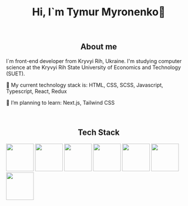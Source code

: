### 
<h1 align="center">Hi, I`m Tymur Myronenko👋</h1>
<br/>
<h2 align="center">About me</h2>
<p>I`m front-end developer from Kryvyi Rih, Ukraine. I'm studying computer science at the Kryvyi Rih State University of Economics and Technology (SUET).</p>
<p>🔭 My current technology stack is: HTML, CSS, SCSS, Javascript, Typescript, React, Redux</p>
<p>🌱 I’m planning to learn: Next.js, Tailwind CSS </p>
<br/>
<h2 align="center">Tech Stack</h2>
<img src="https://github.com/Timurrio/Timurrio/assets/50523488/d638cdbf-1e06-4a96-b3c9-8893390e4b18" width="75px" height="75px"/>
<img src="https://github.com/Timurrio/Timurrio/assets/50523488/afd3f02d-4a25-4ee2-8dba-8a8cc84b6c8d" width="75px" height="75px"/>
<img src="https://github.com/Timurrio/Timurrio/assets/50523488/396fe06b-427d-4e28-9cf8-a34b8a2ff79a" width="75px" height="75px"/>
<img src="https://github.com/Timurrio/Timurrio/assets/50523488/fd1d2228-5445-4176-bc15-6507e24ab3f0" width="75px" height="75px"/>
<img src="https://github.com/Timurrio/Timurrio/assets/50523488/2b31c249-bdcd-401c-bffb-bc6e128422fd" width="75px" height="75px"/>
<img src="https://github.com/Timurrio/Timurrio/assets/50523488/85845795-897d-418d-8887-d0425d316143" width="75px" height="75px"/>
<img src="https://github.com/Timurrio/Timurrio/assets/50523488/4416945c-f6ac-4e7e-8f5f-7faae910fb94" width="75px" height="75px"/>
<!--
**Timurrio/Timurrio** is a ✨ _special_ ✨ repository because its `README.md` (this file) appears on your GitHub profile.

Here are some ideas to get you started:

- 🔭 I’m currently working on ...
- 🌱 I’m currently learning ...
- 👯 I’m looking to collaborate on ...
- 🤔 I’m looking for help with ...
- 💬 Ask me about ...
- 📫 How to reach me: ...
- 😄 Pronouns: ...
- ⚡ Fun fact: ...
-->
